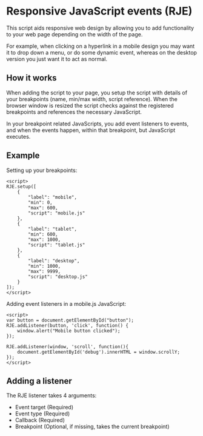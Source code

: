 # Responsive JavaScript events (RJE)

This script aids responsive web design by allowing you to add functionality to your web page depending on the width of the page.

For example, when clicking on a hyperlink in a mobile design you may want it to drop down a menu, or do some dynamic event, whereas on the desktop version you just want it to act as normal.

## How it works
When adding the script to your page, you setup the script with details of your breakpoints (name, min/max width, script reference). When the browser window is resized the script checks against the registered breakpoints and references the necessary JavaScript.

In your breakpoint related JavaScripts, you add event listeners to events, and when the events happen, within that breakpoint, but JavaScript executes.

## Example

Setting up your breakpoints:

	<script>
	RJE.setup([
		{
			"label": "mobile",
			"min": 0,
			"max": 600,
			"script": "mobile.js"
		},
		{
			"label": "tablet",
			"min": 600,
			"max": 1000,
			"script": "tablet.js"
		},
		{
			"label": "desktop",
			"min": 1000,
			"max": 9999,
			"script": "desktop.js"
		}
	]);
	</script>

Adding event listeners in a mobile.js JavaScript:

	<script>
	var button = document.getElementById("button");
	RJE.addListener(button, 'click', function() {
		window.alert("Mobile button clicked");
	});
	
	RJE.addListener(window, 'scroll', function(){
		document.getElementById('debug').innerHTML = window.scrollY;
	});
	</script>

## Adding a listener

The RJE listener takes 4 arguments:
* Event target (Required)
* Event type (Required)
* Callback (Required)
* Breakpoint (Optional, if missing, takes the current breakpoint)
